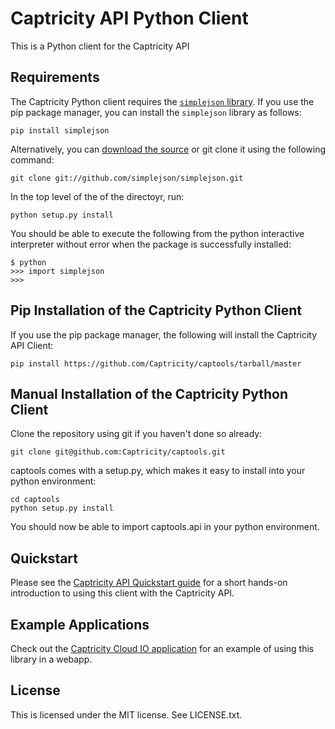 # Captricity API Python Client

This is a Python client for the Captricity API

## Requirements

The Captricity Python client requires the <a href="http://simplejson.readthedocs.org/en/latest/index.html" target="_blank">```simplejson``` library</a>.  If you use the pip package manager, you can install the ```simplejson``` library as follows:

    pip install simplejson
    
Alternatively, you can <a href="https://github.com/simplejson/simplejson/zipball/master" target="_blank">download the source</a> or git clone it using the following command:

    git clone git://github.com/simplejson/simplejson.git
    
In the top level of the of the directoyr, run: 

    python setup.py install
    
You should be able to execute the following from the python interactive interpreter without error when the package is successfully installed:

    $ python
    >>> import simplejson
    >>>

## Pip Installation of the Captricity Python Client

If you use the pip package manager, the following will install the Captricity API Client:
    
    pip install https://github.com/Captricity/captools/tarball/master 

## Manual Installation of the Captricity Python Client

Clone the repository using git if you haven't done so already:

    git clone git@github.com:Captricity/captools.git

captools comes with a setup.py, which makes it easy to install into your python environment:
    
    cd captools
    python setup.py install

You should now be able to import captools.api in your python environment.

## Quickstart

Please see the <a href="https://shreddr.captricity.com/developer/quickstart/">Captricity API Quickstart guide</a> for a short hands-on introduction to using this client with the Captricity API.  

## Example Applications

Check out the <a href="https://github.com/Captricity/captricity-cloud-io">Captricity Cloud IO application</a> for an example of using this library in a webapp.

## License
This is licensed under the MIT license. See LICENSE.txt.
